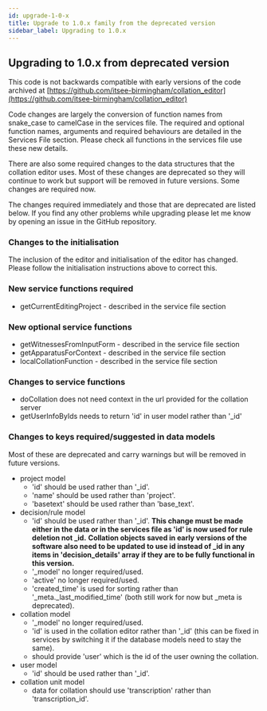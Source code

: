 ```yaml
---
id: upgrade-1-0-x
title: Upgrade to 1.0.x family from the deprecated version
sidebar_label: Upgrading to 1.0.x
---
```


## Upgrading to 1.0.x from deprecated version

This code is not backwards compatible with early versions of the code archived at
[https://github.com/itsee-birmingham/collation_editor](https://github.com/itsee-birmingham/collation_editor)

Code changes are largely the conversion of function names from snake_case to camelCase in the services file. The
required and optional function names, arguments and required behaviours are detailed in the Services File section.
Please check all functions in the services file use these new details.

There are also some required changes to the data structures that the collation editor uses. Most of these changes are
deprecated so they will continue to work but support will be removed in future versions. Some changes are required now.

The changes required immediately and those that are deprecated are listed below. If you find any other
problems while upgrading please let me know by opening an issue in the GitHub repository.

### Changes to the initialisation

The inclusion of the editor and initialisation of the editor has changed. Please follow the initialisation instructions
above to correct this.

### New service functions required

- getCurrentEditingProject - described in the service file section

### New optional service functions

- getWitnessesFromInputForm - described in the service file section
- getApparatusForContext - described in the service file section
- localCollationFunction - described in the service file section

### Changes to service functions

- doCollation does not need context in the url provided for the collation server
- getUserInfoByIds needs to return 'id' in user model rather than '\_id'

### Changes to keys required/suggested in data models

Most of these are deprecated and carry warnings but will be removed in future versions.

- project model
  - 'id' should be used rather than '\_id'.
  - 'name' should be used rather than 'project'.
  - 'basetext' should be used rather than 'base_text'.
- decision/rule model
  - 'id' should be used rather than '\_id'.  **This change must be made either in the data or in the services file as 'id' is now used for rule deletion not _id.** **Collation objects saved in early versions of the software also need to be updated to use id instead of _id in any items in 'decision_details' array if they are to be fully functional in this version.**
  - '\_model' no longer required/used.
  - 'active' no longer required/used.
  - 'created_time' is used for sorting rather than '\_meta.\_last_modified_time' (both still work for now but \_meta is deprecated).
- collation model
  - '\_model' no longer required/used.
  - 'id' is used in the collation editor rather than '\_id' (this can be fixed in services by switching it if the database models need to stay the same).
  - should provide 'user' which is the id of the user owning the collation.
- user model
  - 'id' should be used rather than '\_id'.
- collation unit model
  - data for collation should use 'transcription' rather than 'transcription_id'.

